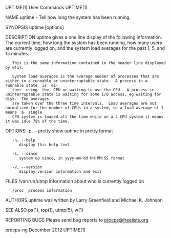UPTIME(1)								 User Commands								     UPTIME(1)

NAME
       uptime - Tell how long the system has been running.

SYNOPSIS
       uptime [options]

DESCRIPTION
       uptime  gives  a	 one  line display of the following information.  The current time, how long the system has been running, how many users are currently
       logged on, and the system load averages for the past 1, 5, and 15 minutes.

       This is the same information contained in the header line displayed by w(1).

       System load averages is the average number of processes that are either in a runnable or uninterruptable state.	A process in a runnable state  is  ei‐
       ther  using  the	 CPU or waiting to use the CPU.	 A process in uninterruptable state is waiting for some I/O access, eg waiting for disk.  The averages
       are taken over the three time intervals.	 Load averages are not normalized for the number of CPUs in a system, so a load average of 1  means  a	single
       CPU system is loaded all the time while on a 4 CPU system it means it was idle 75% of the time.

OPTIONS
       -p, --pretty
	      show uptime in pretty format

       -h, --help
	      display this help text

       -s, --since
	      system up since, in yyyy-mm-dd HH:MM:SS format

       -V, --version
	      display version information and exit

FILES
       /var/run/utmp
	      information about who is currently logged on

       /proc  process information

AUTHORS
       uptime was written by Larry Greenfield and Michael K. Johnson

SEE ALSO
       ps(1), top(1), utmp(5), w(1)

REPORTING BUGS
       Please send bug reports to procps@freelists.org

procps-ng								 December 2012								     UPTIME(1)
